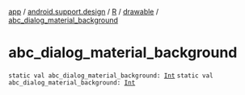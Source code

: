 [app](../../../index.md) / [android.support.design](../../index.md) / [R](../index.md) / [drawable](index.md) / [abc_dialog_material_background](./abc_dialog_material_background.md)

# abc_dialog_material_background

`static val abc_dialog_material_background: `[`Int`](https://kotlinlang.org/api/latest/jvm/stdlib/kotlin/-int/index.html)
`static val abc_dialog_material_background: `[`Int`](https://kotlinlang.org/api/latest/jvm/stdlib/kotlin/-int/index.html)